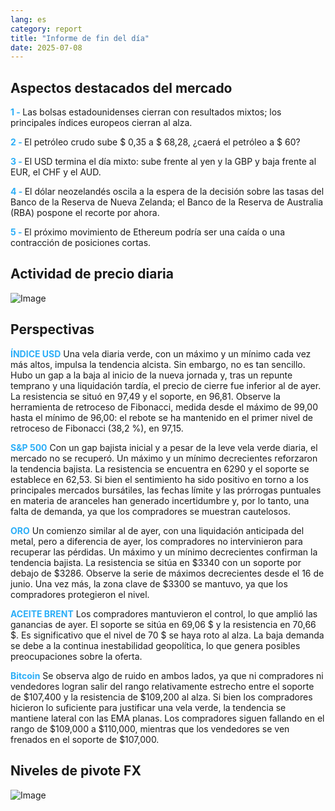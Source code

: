```yaml
---
lang: es
category: report
title: "Informe de fin del día"
date: 2025-07-08
---
```



<h2>Aspectos destacados del mercado</h2>
<strong style="color: #2caef7;">1 - </strong> Las bolsas estadounidenses cierran con resultados mixtos; los principales índices europeos cierran al alza.

<strong style="color: #2caef7;">2 - </strong> El petróleo crudo sube $ 0,35 a $ 68,28, ¿caerá el petróleo a $ 60?

<strong style="color: #2caef7;">3 - </strong> El USD termina el día mixto: sube frente al yen y la GBP y baja frente al EUR, el CHF y el AUD.

<strong style="color: #2caef7;">4 - </strong> El dólar neozelandés oscila a la espera de la decisión sobre las tasas del Banco de la Reserva de Nueva Zelanda; el Banco de la Reserva de Australia (RBA) pospone el recorte por ahora.

<strong style="color: #2caef7;">5 - </strong> El próximo movimiento de Ethereum podría ser una caída o una contracción de posiciones cortas.



<h2>Actividad de precio diaria</h2>
<img src="https://markleighedu.github.io/img/Jul-2025/08-Jul-2025/price.jpg" alt="Image"/>

<h2>Perspectivas</h2>
<strong style="color: #2caef7;">ÍNDICE USD</strong> Una vela diaria verde, con un máximo y un mínimo cada vez más altos, impulsa la tendencia alcista. Sin embargo, no es tan sencillo. Hubo un gap a la baja al inicio de la nueva jornada y, tras un repunte temprano y una liquidación tardía, el precio de cierre fue inferior al de ayer. La resistencia se situó en 97,49 y el soporte, en 96,81. Observe la herramienta de retroceso de Fibonacci, medida desde el máximo de 99,00 hasta el mínimo de 96,00: el rebote se ha mantenido en el primer nivel de retroceso de Fibonacci (38,2 %), en 97,15.

<strong style="color: #2caef7;">S&P 500</strong> Con un gap bajista inicial y a pesar de la leve vela verde diaria, el mercado no se recuperó. Un máximo y un mínimo decrecientes reforzaron la tendencia bajista. La resistencia se encuentra en 6290 y el soporte se establece en 62,53. Si bien el sentimiento ha sido positivo en torno a los principales mercados bursátiles, las fechas límite y las prórrogas puntuales en materia de aranceles han generado incertidumbre y, por lo tanto, una falta de demanda, ya que los compradores se muestran cautelosos.

<strong style="color: #2caef7;">ORO</strong> Un comienzo similar al de ayer, con una liquidación anticipada del metal, pero a diferencia de ayer, los compradores no intervinieron para recuperar las pérdidas. Un máximo y un mínimo decrecientes confirman la tendencia bajista. La resistencia se sitúa en $3340 con un soporte por debajo de $3286. Observe la serie de máximos decrecientes desde el 16 de junio. Una vez más, la zona clave de $3300 se mantuvo, ya que los compradores protegieron el nivel.

<strong style="color: #2caef7;">ACEITE BRENT</strong> Los compradores mantuvieron el control, lo que amplió las ganancias de ayer. El soporte se sitúa en 69,06 $ y la resistencia en 70,66 $. Es significativo que el nivel de 70 $ se haya roto al alza. La baja demanda se debe a la continua inestabilidad geopolítica, lo que genera posibles preocupaciones sobre la oferta.

<strong style="color: #2caef7;">Bitcoin</strong> Se observa algo de ruido en ambos lados, ya que ni compradores ni vendedores logran salir del rango relativamente estrecho entre el soporte de $107,400 y la resistencia de $109,200 al alza. Si bien los compradores hicieron lo suficiente para justificar una vela verde, la tendencia se mantiene lateral con las EMA planas. Los compradores siguen fallando en el rango de $109,000 a $110,000, mientras que los vendedores se ven frenados en el soporte de $107,000.



<h2>Niveles de pivote FX</h2>
<img src="https://markleighedu.github.io/img/Jul-2025/08-Jul-2025/pivot.jpg" alt="Image"/>